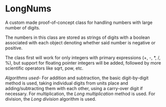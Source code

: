 # LongNums
A custom made proof-of-concept class for handling numbers with large number of digits.

The numbers in this class are stored as strings of digits with a boolean associated with each object denoting whether said 
number is negative or positive.

The class first will work for only integers with primary expressions (+, -, \*, /, %), but support for floating pointer
integers will be added, followed by more scientific operators like sqrt, pow, etc.

*Algorithms used*-
For addition and subtraction, the basic digit-by-digit method is used, taking individual digits from units place and adding/subtracting them with each other, using a carry-over digit if necessary.
For multiplication, the *Long multiplication* method is used.
For division, the *Long division* algorithm is used.
